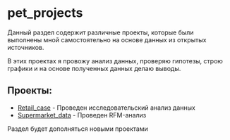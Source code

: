 # pet_projects

Данный раздел содержит различные проекты, которые были выполнены мной самостоятельно на основе данных из открытых источников. 

В этих проектах я провожу анализ данных, проверяю гипотезы, строю графики и на основе полученных данных делаю выводы. 

## Проекты:
- [Retail_case](Retail_case_study/) - Проведен исследовательский анализ данных
- [Supermarket_data](Supermarket_data/) - Проведен RFM-анализ


Раздел будет дополняться новыми проектами

